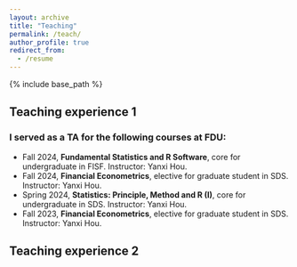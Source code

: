 ```yaml
---
layout: archive
title: "Teaching"
permalink: /teach/
author_profile: true
redirect_from:
  - /resume
---
```


{% include base_path %}


## Teaching experience 1

### I served as a TA for the following courses at FDU:

- Fall 2024, **Fundamental Statistics and R Software**, core for undergraduate in FISF. Instructor: Yanxi Hou.
- Fall 2024, **Financial Econometrics**, elective for graduate student in SDS. Instructor: Yanxi Hou.
- Spring 2024, **Statistics: Principle, Method and R (I)**, core for undergraduate in SDS. Instructor: Yanxi Hou.
- Fall 2023, **Financial Econometrics**, elective for graduate student in SDS. Instructor: Yanxi Hou.

## Teaching experience 2
